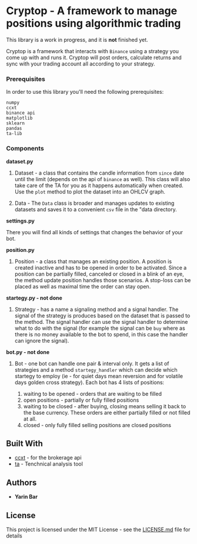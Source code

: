 
# Cryptop - A framework to manage positions using algorithmic trading

This library is a work in progress, and it is **not** finished yet.

Cryptop is a framework that interacts with `Binance` using a strategy you come up with and runs it. Cryptop will post orders, calculate returns and sync with your trading account all according to your strategy.

### Prerequisites

In order to use this library you'll need the following prerequisites:

```
numpy
ccxt
binance api
matplotlib
sklearn 
pandas
ta-lib
```


### Components

**dataset.py**

1. Dataset - a class that contains the candle information from `since` date until the limit (depends on the api of `binance` as well). This class will also take care of the TA for you as it happens automatically when created. Use the `plot` method to plot the dataset into an OHLCV graph.

2. Data - The `Data` class is broader and manages updates to existing datasets and saves it to a convenient `csv` file in the "data directory.


**settings.py**

There you will find all kinds of settings that changes the behavior of your bot.


**position.py**

1. Position - a class that manages an existing position. A position is created inactive and has to be opened in order to be activated. Since a position can be partially filled, canceled or closed in a blink of an eye, the method update position handles those scenarios. A stop-loss can be placed as well as maximal time the order can stay open. 


**startegy.py - not done**

1. Strategy - has a name a signaling method and a signal handler. The signal of the strategy is produces based on the dataset that is passed to the method. The signal handler can use the signal handler to determine what to do with the signal (for example the signal can be `buy` where as there is no money available to the bot to spend, in this case the handler can ignore the signal).


**bot.py - not done**

1. Bot - one bot can handle one pair & interval only. It gets a list of strategies and a method `startegy_handler` which can decide which startegy to employ (ie - for quiet days mean reversion and for volatile days golden cross strategy). Each bot has 4 lists of positions:


    1. waiting to be opened - orders that are waiting to be filled
    2. open positions - partially or fully filled positions
    3. waiting to be closed - after buying, closing means selling it back to the base currency. These orders are either partially filled or not filled at all.
    4. closed - only fully filled selling positions are closed positions


## Built With

* [ccxt](https://github.com/ccxt/ccxt) - for the brokerage api
* [ta](https://github.com/bukosabino/ta) - Tenchnical analysis tool


## Authors

* **Yarin Bar**


## License

This project is licensed under the MIT License - see the [LICENSE.md](LICENSE.md) file for details

